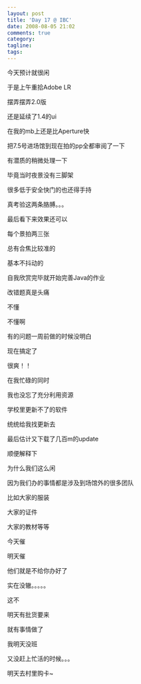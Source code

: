 ```yaml
---
layout: post
title: 'Day 17 @ IBC'
date: 2008-08-05 21:02
comments: true
category: 
tagline: 
tags:
---
```

    

今天预计就很闲

于是上午重拾Adobe LR

摆弄摆弄2.0版

还是延续了1.4的ui

在我的mb上还是比Aperture快

把7.5号进场馆到现在拍的pp全都审阅了一下

有潜质的稍微处理一下

毕竟当时夜景没有三脚架

很多低于安全快门的也还得手持

真考验这两条胳膊。。。

最后看下来效果还可以

每个景拍两三张

总有合焦比较准的

基本不抖动的

自我欣赏完毕就开始完善Java的作业

改错题真是头痛

不懂

不懂啊

有的问题一周前做的时候没明白

现在搞定了

很爽！！

在我忙碌的同时

我也没忘了充分利用资源

学校里更新不了的软件

统统给我找更新去

最后估计又下载了几百m的update

顺便解释下

为什么我们这么闲

因为我们办的事情都是涉及到场馆外的很多团队

比如大家的服装

大家的证件

大家的教材等等

今天催

明天催

他们就是不给你办好了

实在没辙。。。。。

这不

明天有批货要来

就有事情做了

我明天没班

又没赶上忙活的时候。。。

明天去村里购卡~
